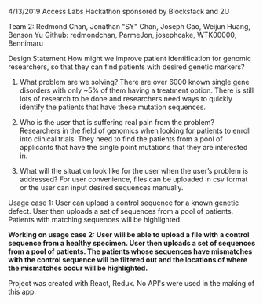 4/13/2019 Access Labs Hackathon sponsored by Blockstack and 2U

Team 2: Redmond Chan, Jonathan "SY" Chan, Joseph Gao, Weijun Huang, Benson Yu
Github: redmondchan, ParmeJon, josephcake, WTK00000, Bennimaru

Design Statement
How might we improve patient identification for genomic researchers, so that they can find patients with desired genetic markers?


1. What problem are we solving?
There are over 6000 known single gene disorders with only ~5% of them having a treatment option. There is still lots of research to be done and researchers need ways to quickly identify the patients that have these mutation sequences.

2. Who is the user that is suffering real pain from the problem?
Researchers in the field of genomics when looking for patients to enroll into clinical trials. They need to find the patients from a pool of applicants that have the single point mutations that they are interested in.  

3. What will the situation look like for the user when the user’s problem is addressed?
For user convenience, files can be uploaded in csv format or the user can input desired sequences manually.

Usage case 1: User can upload a control sequence for a known genetic defect. User then uploads a set of sequences from a pool of patients. Patients with matching sequences will be highlighted.

**Working on usage case 2: User will be able to upload a file with a control sequence from a healthy specimen. User then uploads a set of sequences from a pool of patients. The patients whose sequences have mismatches with the control sequence will be filtered out and the locations of where the mismatches occur will be highlighted.**

Project was created with React, Redux. No API's were used in the making of this app.
